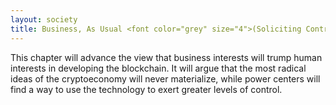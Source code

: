 ```yaml
---
layout: society
title: Business, As Usual <font color="grey" size="4">(Soliciting Contributions)</font>
---
```


This chapter will advance the view that business interests will trump human interests in developing the blockchain. It will argue that the most radical ideas of the cryptoeconomy will never materialize, while power centers will find a way to use the technology to exert greater levels of control.